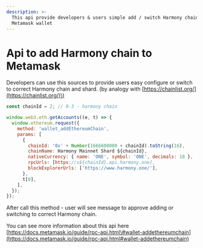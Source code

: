```yaml
---
description: >-
  This api provide developers & users simple add / switch Harmony chain to
  Metamask wallet
---
```


# Api to add Harmony chain to Metamask

Developers can use this sources to provide users easy configure or switch to correct Harmony chain and shard. \(by analogy with [https://chainlist.org/](https://chainlist.org/)\)

```javascript
const chainId = 2; // 0-3 - harmony chain

window.web3.eth.getAccounts((e, t) => {
  window.ethereum.request({
    method: 'wallet_addEthereumChain',
    params: [
      {
        chainId: '0x' + Number(1666600000 + chainId).toString(16),
        chainName: Harmony Mainnet Shard ${chainId},
        nativeCurrency: { name: 'ONE', symbol: 'ONE', decimals: 18 },
        rpcUrls: [https://s${chainId}.api.harmony.one],
        blockExplorerUrls: ['https://www.harmony.one/'],
      },
      t[0],
    ],
  });
});
```

After call this method - user will see message to approve adding or switching to correct Harmony chain.

You can see more information about this api here [https://docs.metamask.io/guide/rpc-api.html\#wallet-addethereumchain](https://docs.metamask.io/guide/rpc-api.html#wallet-addethereumchain)

